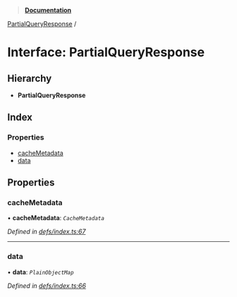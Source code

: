 > **[Documentation](../README.md)**

[PartialQueryResponse](partialqueryresponse.md) /

# Interface: PartialQueryResponse

## Hierarchy

* **PartialQueryResponse**

## Index

### Properties

* [cacheMetadata](partialqueryresponse.md#cachemetadata)
* [data](partialqueryresponse.md#data)

## Properties

###  cacheMetadata

• **cacheMetadata**: *`CacheMetadata`*

*Defined in [defs/index.ts:67](https://github.com/badbatch/graphql-box/blob/22b398c/packages/cache-manager/src/defs/index.ts#L67)*

___

###  data

• **data**: *`PlainObjectMap`*

*Defined in [defs/index.ts:66](https://github.com/badbatch/graphql-box/blob/22b398c/packages/cache-manager/src/defs/index.ts#L66)*
